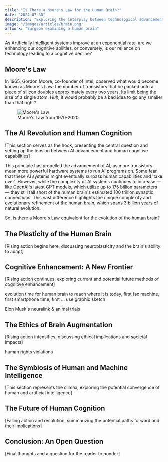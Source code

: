 ```yaml
---
title: "Is There a Moore's Law for the Human Brain?"
date: "2024-07-30"
description: "Exploring the interplay between technological advancements in Artificial Intelligence and the evolution of the human brain."
image: "/images/articles/brain.png"
artwork: "Surgeon examining a human brain"
---
```


As Artificially Intelligent systems improve at an exponential rate, are we enhancing our cognitive abilities, or
conversely, is our reliance on technology leading to a cognitive decline?

## Moore's Law

In 1965, Gordon Moore, co-founder of Intel, observed what would become known as Moore's Law: the number of transistors
that be packed onto a piece of silicon doubles approximately every two years. Its limit being the size of a single atom.
_Huh,_ it would probably be a bad idea to go any smaller than that right?

<figure>
  <img src="https://patrickprunty.com/images/articles/moores-law.jpg" alt="Moore's Law">
  <figcaption>Moore's Law from 1970-2020.</figcaption>
</figure>

[//]: # (The pressing question remains: Is there a Moore's Law for the human brain? As AI systems grow more sophisticated, do we risk becoming 'dumber', or does technology have the potential to enhance our cognitive functions in ways we've yet to fully understand?)

## The AI Revolution and Human Cognition

[This section serves as the hook, presenting the central question and setting up the tension between AI advancement and human cognitive capabilities]

This principle has propelled the advancement of AI, as more transistors mean more powerful hardware systems to run AI programs on. Some fear that these AI systems might eventually surpass human capabilities and 'take over'. However, while the complexity of AI systems continues to increase — like OpenAI's latest GPT models, which utilize up to 175 billion parameters — they still fall short of the human brain's estimated 100 trillion synaptic connections. This vast difference highlights the unique complexity and evolutionary refinement of the human brain, which spans 3 billion years of natural evolution.

So, is there a Moore's Law equivalent for the evolution of the human brain?


## The Plasticity of the Human Brain

[Rising action begins here, discussing neuroplasticity and the brain's ability to adapt]

## Cognitive Enhancement: A New Frontier

[Rising action continues, exploring current and potential future methods of cognitive enhancement]

evolution time for human brain to reach where it is today, first fax machine, first smartphone time, first ... use
graphic sketch

Elon Musk's neuralink & animal trials

## The Ethics of Brain Augmentation

[Rising action intensifies, discussing ethical implications and societal impacts]

human rights violations

## The Symbiosis of Human and Machine Intelligence

[This section represents the climax, exploring the potential convergence of human and artificial intelligence]

## The Future of Human Cognition

[Falling action and resolution, summarizing the potential paths forward and their implications]

## Conclusion: An Open Question

[Final thoughts and a question for the reader to ponder]
